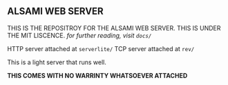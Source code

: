 ## ALSAMI WEB SERVER
THIS IS THE REPOSITROY FOR THE ALSAMI WEB SERVER. THIS IS UNDER THE MIT LISCENCE.
*for further reading, visit `docs/`*

HTTP server attached at
`serverlite/`
TCP server attached at
`rev/`

This is a light server that runs well.

**THIS COMES WITH NO WARRINTY WHATSOEVER ATTACHED**
